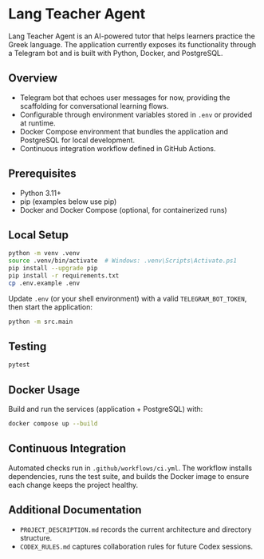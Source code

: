 # Lang Teacher Agent

Lang Teacher Agent is an AI-powered tutor that helps learners practice the Greek language. The application currently exposes its functionality through a Telegram bot and is built with Python, Docker, and PostgreSQL.

## Overview
- Telegram bot that echoes user messages for now, providing the scaffolding for conversational learning flows.
- Configurable through environment variables stored in `.env` or provided at runtime.
- Docker Compose environment that bundles the application and PostgreSQL for local development.
- Continuous integration workflow defined in GitHub Actions.

## Prerequisites
- Python 3.11+
- pip (examples below use pip)
- Docker and Docker Compose (optional, for containerized runs)

## Local Setup
```bash
python -m venv .venv
source .venv/bin/activate  # Windows: .venv\Scripts\Activate.ps1
pip install --upgrade pip
pip install -r requirements.txt
cp .env.example .env
```

Update `.env` (or your shell environment) with a valid `TELEGRAM_BOT_TOKEN`, then start the application:

```bash
python -m src.main
```

## Testing
```bash
pytest
```

## Docker Usage
Build and run the services (application + PostgreSQL) with:
```bash
docker compose up --build
```

## Continuous Integration
Automated checks run in `.github/workflows/ci.yml`. The workflow installs dependencies, runs the test suite, and builds the Docker image to ensure each change keeps the project healthy.

## Additional Documentation
- `PROJECT_DESCRIPTION.md` records the current architecture and directory structure.
- `CODEX_RULES.md` captures collaboration rules for future Codex sessions.
